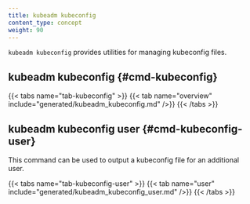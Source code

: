 ```yaml
---
title: kubeadm kubeconfig
content_type: concept
weight: 90
---
```


`kubeadm kubeconfig` provides utilities for managing kubeconfig files.

## kubeadm kubeconfig {#cmd-kubeconfig}

{{< tabs name="tab-kubeconfig" >}}
{{< tab name="overview" include="generated/kubeadm_kubeconfig.md" />}}
{{< /tabs >}}

## kubeadm kubeconfig user {#cmd-kubeconfig-user}

This command can be used to output a kubeconfig file for an additional user.

{{< tabs name="tab-kubeconfig-user" >}}
{{< tab name="user" include="generated/kubeadm_kubeconfig_user.md" />}}
{{< /tabs >}}